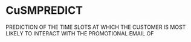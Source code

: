 # CuSMPREDICT
PREDICTION OF THE TIME SLOTS AT WHICH THE CUSTOMER IS MOST LIKELY TO INTERACT WITH THE PROMOTIONAL EMAIL OF

